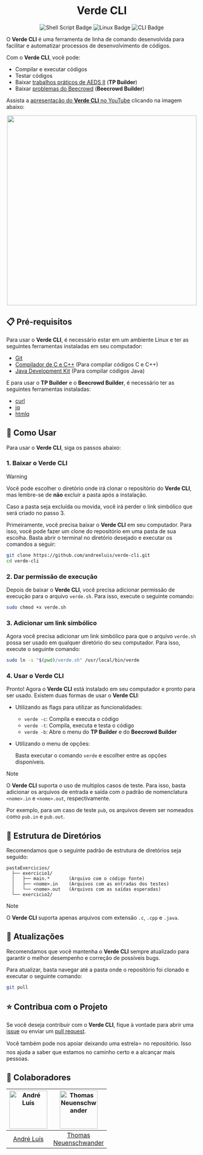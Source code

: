 <h1 align="center">
	Verde CLI
</h1>

<p align="center">
	<img alt="Shell Script Badge" src="https://img.shields.io/badge/Shell%20Script-%230d1117?style=for-the-badge&logo=gnubash&logoColor=%23f0f6fc">
	<img alt="Linux Badge" src="https://img.shields.io/badge/Linux-%23f0f6fc?style=for-the-badge&logo=linux&logoColor=%230d1117">
	<img alt="CLI Badge" src="https://img.shields.io/badge/CLI-%230d1117?style=for-the-badge&logo=gnometerminal&logoColor=%23f0f6fc">
</p>

O **Verde CLI** é uma ferramenta de linha de comando desenvolvida para facilitar e automatizar processos de desenvolvimento de códigos.

Com o **Verde CLI**, você pode:
- Compilar e executar códigos
- Testar códigos
- Baixar [trabalhos práticos de AEDS II](https://github.com/icei-pucminas/aeds2/tree/master/tps) (**TP Builder**)
- Baixar [problemas do Beecrowd](https://beecrowd.com/) (**Beecrowd Builder**)

Assista a [apresentação do **Verde CLI** no YouTube](https://www.youtube.com/watch?v=gBBXjS0McjM) clicando na imagem abaixo:

<p align="center">
  <a href="https://www.youtube.com/watch?v=gBBXjS0McjM">
    <img src="https://img.youtube.com/vi/gBBXjS0McjM/maxresdefault.jpg" width="500">
  </a>
</p>

## 📋 Pré-requisitos
Para usar o **Verde CLI**, é necessário estar em um ambiente Linux e ter as seguintes ferramentas instaladas em seu computador:
- [Git](https://git-scm.com/)
- [Compilador de C e C++](https://gcc.gnu.org/) (Para compilar códigos C e C++)
- [Java Development Kit](https://www.java.com/pt-BR/download/) (Para compilar códigos Java)

E para usar o **TP Builder** e o **Beecrowd Builder**, é necessário ter as seguintes ferramentas instaladas:
- [curl](https://curl.se/)
- [jq](https://stedolan.github.io/jq/)
- [htmlq](https://github.com/mgdm/htmlq)

## 🚀 Como Usar
Para usar o **Verde CLI**, siga os passos abaixo:

### 1. Baixar o Verde CLI
> [!WARNING]
> Você pode escolher o diretório onde irá clonar o repositório do **Verde CLI**, mas lembre-se de **não** excluir a pasta após a instalação.
>
> Caso a pasta seja excluída ou movida, você irá perder o link simbólico que será criado no passo 3.

Primeiramente, você precisa baixar o **Verde CLI** em seu computador. Para isso, você pode fazer um clone do repositório em uma pasta de sua escolha. Basta abrir o terminal no diretório desejado e executar os comandos a seguir:
```sh
git clone https://github.com/andreeluis/verde-cli.git
cd verde-cli
```

### 2. Dar permissão de execução
Depois de baixar o **Verde CLI**, você precisa adicionar permissão de execução para o arquivo `verde.sh`. Para isso, execute o seguinte comando:
```sh
sudo chmod +x verde.sh
```

### 3. Adicionar um link simbólico
Agora você precisa adicionar um link simbólico para que o arquivo `verde.sh` possa ser usado em qualquer diretório do seu computador. Para isso, execute o seguinte comando:
```sh
sudo ln -s "$(pwd)/verde.sh" /usr/local/bin/verde
```

### 4. Usar o Verde CLI
Pronto! Agora o **Verde CLI** está instalado em seu computador e pronto para ser usado. Existem duas formas de usar o **Verde CLI**:
- Utilizando as flags para utilizar as funcionalidades:
  - `verde -c`: Compila e executa o código
  - `verde -t`: Compila, executa e testa o código
  - `verde -b`: Abre o menu do **TP Builder** e do **Beecrowd Builder**
- Utilizando o menu de opções:
  
  Basta executar o comando `verde` e escolher entre as opções disponíveis.

> [!NOTE]
> O **Verde CLI** suporta o uso de multiplos casos de teste. Para isso, basta adicionar os arquivos de entrada e saída com o padrão de nomenclatura `<nome>.in` e `<nome>.out`, respectivamente.
>
> Por exemplo, para um caso de teste `pub`, os arquivos devem ser nomeados como `pub.in` e `pub.out`.

## 📂 Estrutura de Diretórios
Recomendamos que o seguinte padrão de estrutura de diretórios seja seguido:
```
pastaExercicios/
  ├── exercicio1/
  │   ├── main.*       (Arquivo com o código fonte)
  │   ├── <nome>.in    (Arquivos com as entradas dos testes)
  │   └── <nome>.out   (Arquivos com as saídas esperadas)
  └── exercicio2/
```

> [!NOTE]
> O **Verde CLI** suporta apenas arquivos com extensão `.c`, `.cpp` e `.java`.

## 🔄 Atualizações
Recomendamos que você mantenha o **Verde CLI** sempre atualizado para garantir o melhor desempenho e correção de possíveis bugs.

Para atualizar, basta navegar até a pasta onde o repositório foi clonado e executar o seguinte comando:
```sh
git pull
```

## ⭐ Contribua com o Projeto
Se você deseja contribuir com o **Verde CLI**, fique à vontade para abrir uma [issue](https://github.com/andreeluis/verde-cli/issues/new/choose) ou enviar um [pull request](https://github.com/andreeluis/verde-cli/pulls).

Você também pode nos apoiar deixando uma estrela⭐ no repositório. Isso nos ajuda a saber que estamos no caminho certo e a alcançar mais pessoas.

## 🧩 Colaboradores
| <img src="https://github.com/andreeluis.png" width="100" height="100" alt="André Luís"/> | <img src="https://github.com/thomneuenschwander.png" width="100" height="100" alt="Thomas Neuenschwander"/> |
|:---:|:---:|
| [André Luís](https://github.com/andreeluis) | [Thomas <br> Neuenschwander](https://github.com/thomneuenschwander) |

